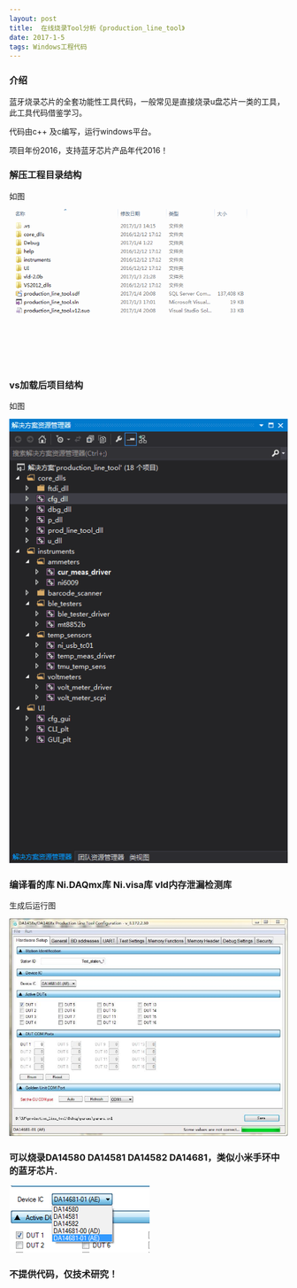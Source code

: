 ```yaml
---
layout: post
title:  在线烧录Tool分析《production_line_tool》
date: 2017-1-5
tags: Windows工程代码
---
```


### 介绍

蓝牙烧录芯片的全套功能性工具代码，一般常见是直接烧录u盘芯片一类的工具，此工具代码借鉴学习。

代码由c++ 及c编写，运行windows平台。

项目年份2016，支持蓝牙芯片产品年代2016！

### 解压工程目录结构

如图

![](/images/posts/line_tool/1.png)

### vs加载后项目结构

如图

![](/images/posts/line_tool/2.png)

### 编译看的库 Ni.DAQmx库 Ni.visa库 vld内存泄漏检测库

生成后运行图

![](/images/posts/line_tool/3.jpg)

### 可以烧录DA14580 DA14581 DA14582 DA14681，类似小米手环中的蓝牙芯片.

![](/images/posts/line_tool/4.png)

### 不提供代码，仅技术研究！

